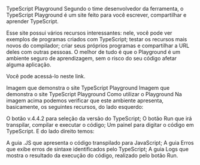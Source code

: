TypeScript Playground
Segundo o time desenvolvedor da ferramenta, o TypeScript Playground é um site feito para você escrever, compartilhar e aprender TypeScript.

Esse site possui vários recursos interessantes: nele, você pode ver exemplos de programas criados com TypeScript; testar os recursos mais novos do compilador; criar seus próprios programas e compartilhar a URL deles com outras pessoas. O melhor de tudo é que o Playground é um ambiente seguro de aprendizagem, sem o risco do seu código afetar alguma aplicação.

Você pode acessá-lo neste link.

Imagem que demonstra o site TypeScript Playground
Imagem que demonstra o site TypeScript Playground
Como utilizar o Playground
Na imagem acima podemos verificar que este ambiente apresenta, basicamente, os seguintes recursos, do lado esquerdo:

O botão v.4.4.2 para seleção da versão do TypeScript;
O botão Run que irá transpilar, compilar e executar o código;
Um painel para digitar o código em TypeScript.
E do lado direito temos:

A guia .JS que apresenta o código transpilado para JavaScript;
A guia Erros que exibe erros de sintaxe identificados pelo TypeScript;
A guia Logs que mostra o resultado da execução do código, realizado pelo botão Run.